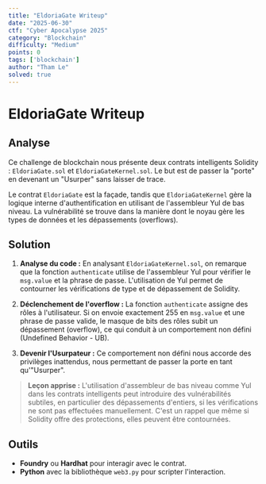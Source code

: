 ```yaml
---
title: "EldoriaGate Writeup"
date: "2025-06-30"
ctf: "Cyber Apocalypse 2025"
category: "Blockchain"
difficulty: "Medium"
points: 0
tags: ['blockchain']
author: "Tham Le"
solved: true
---
```


# EldoriaGate Writeup

## Analyse

Ce challenge de blockchain nous présente deux contrats intelligents Solidity : `EldoriaGate.sol` et `EldoriaGateKernel.sol`. Le but est de passer la "porte" en devenant un "Usurper" sans laisser de trace.

Le contrat `EldoriaGate` est la façade, tandis que `EldoriaGateKernel` gère la logique interne d'authentification en utilisant de l'assembleur Yul de bas niveau. La vulnérabilité se trouve dans la manière dont le noyau gère les types de données et les dépassements (overflows).

## Solution

1.  **Analyse du code :** En analysant `EldoriaGateKernel.sol`, on remarque que la fonction `authenticate` utilise de l'assembleur Yul pour vérifier le `msg.value` et la phrase de passe. L'utilisation de Yul permet de contourner les vérifications de type et de dépassement de Solidity.

2.  **Déclenchement de l'overflow :** La fonction `authenticate` assigne des rôles à l'utilisateur. Si on envoie exactement 255 en `msg.value` et une phrase de passe valide, le masque de bits des rôles subit un dépassement (overflow), ce qui conduit à un comportement non défini (Undefined Behavior - UB).

3.  **Devenir l'Usurpateur :** Ce comportement non défini nous accorde des privilèges inattendus, nous permettant de passer la porte en tant qu'"Usurper".

> **Leçon apprise :** L'utilisation d'assembleur de bas niveau comme Yul dans les contrats intelligents peut introduire des vulnérabilités subtiles, en particulier des dépassements d'entiers, si les vérifications ne sont pas effectuées manuellement. C'est un rappel que même si Solidity offre des protections, elles peuvent être contournées.

## Outils

-   **Foundry** ou **Hardhat** pour interagir avec le contrat.
-   **Python** avec la bibliothèque `web3.py` pour scripter l'interaction.
